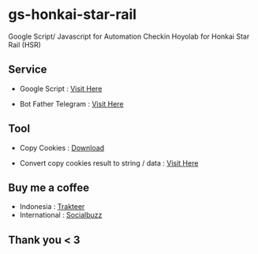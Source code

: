 # gs-honkai-star-rail
Google Script/ Javascript for Automation Checkin Hoyolab for Honkai Star Rail (HSR)

## Service
- Google Script : [Visit Here](https://script.google.com/home)

- Bot Father Telegram : [Visit Here](https://t.me/BotFather)

## Tool
- Copy Cookies : [Download](https://chrome.google.com/webstore/detail/jcbpglbplpblnagieibnemmkiamekcdg)

- Convert copy cookies result to string / data : [Visit Here](https://s.id/cookiestring)

## Buy me a coffee

- Indonesia : [Trakteer](https://trakteer.id/fawwazthoerif/tip)
- International : [Socialbuzz](https://sociabuzz.com/fawwazthoerif/tribe)

## Thank you < 3